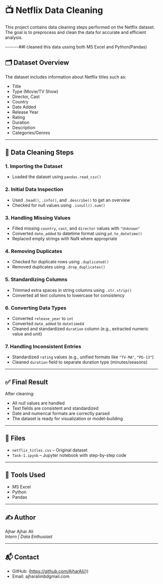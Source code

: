 # 📺 Netflix Data Cleaning

This project contains data cleaning steps performed on the Netflix dataset. The goal is to preprocess and clean the data for accurate and efficient analysis.

-------##I cleaned this data ussing both MS Excel and Python(Pandas)

## 🗂 Dataset Overview

The dataset includes information about Netflix titles such as:
- Title
- Type (Movie/TV Show)
- Director, Cast
- Country
- Date Added
- Release Year
- Rating
- Duration
- Description
- Categories/Genres

---

## 🧹 Data Cleaning Steps

### 1. **Importing the Dataset**
- Loaded the dataset using `pandas.read_csv()`

### 2. **Initial Data Inspection**
- Used `.head()`, `.info()`, and `.describe()` to get an overview
- Checked for null values using `.isnull().sum()`

### 3. **Handling Missing Values**
- Filled missing `country`, `cast`, and `director` values with `"Unknown"`
- Converted `date_added` to datetime format using `pd.to_datetime()`
- Replaced empty strings with NaN where appropriate

### 4. **Removing Duplicates**
- Checked for duplicate rows using `.duplicated()`
- Removed duplicates using `.drop_duplicates()`

### 5. **Standardizing Columns**
- Trimmed extra spaces in string columns using `.str.strip()`
- Converted all text columns to lowercase for consistency

### 6. **Converting Data Types**
- Converted `release_year` to `int`
- Converted `date_added` to `datetime64`
- Cleaned and standardized `duration` column (e.g., extracted numeric value and unit)

### 7. **Handling Inconsistent Entries**
- Standardized `rating` values (e.g., unified formats like `"TV-MA"`, `"PG-13"`)
- Cleaned `duration` field to separate duration type (minutes/seasons)

---

## ✅ Final Result

After cleaning:
- All null values are handled
- Text fields are consistent and standardized
- Date and numerical formats are correctly parsed
- The dataset is ready for visualization or model-building

---

## 📂 Files
- `netflix_titles.csv` – Original dataset
- `Task-1.ipynb` – Jupyter notebook with step-by-step code

---

## 📌 Tools Used
- MS Excel
- Python
- Pandas

---

## ✍️ Author
Ajhar Ajhar Ali  
*Intern | Data Enthusiast*

---

## 📬 Contact
- GitHub: (https://github.com/AjharAli/))
- Email: ajharalimbdgmail.com
